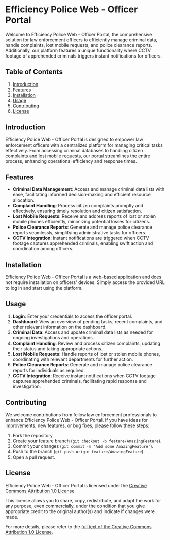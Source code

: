 # Efficiency Police Web - Officer Portal

Welcome to Efficiency Police Web - Officer Portal, the comprehensive solution for law enforcement officers to efficiently manage criminal data, handle complaints, lost mobile requests, and police clearance reports. Additionally, our platform features a unique functionality where CCTV footage of apprehended criminals triggers instant notifications for officers.

## Table of Contents

1. [Introduction](#introduction)
2. [Features](#features)
3. [Installation](#installation)
4. [Usage](#usage)
5. [Contributing](#contributing)
6. [License](#license)

## Introduction

Efficiency Police Web - Officer Portal is designed to empower law enforcement officers with a centralized platform for managing critical tasks effectively. From accessing criminal databases to handling citizen complaints and lost mobile requests, our portal streamlines the entire process, enhancing operational efficiency and response times.

## Features

- **Criminal Data Management**: Access and manage criminal data lists with ease, facilitating informed decision-making and efficient resource allocation.
- **Complaint Handling**: Process citizen complaints promptly and effectively, ensuring timely resolution and citizen satisfaction.
- **Lost Mobile Requests**: Receive and address reports of lost or stolen mobile phones efficiently, minimizing potential losses for citizens.
- **Police Clearance Reports**: Generate and manage police clearance reports seamlessly, simplifying administrative tasks for officers.
- **CCTV Integration**: Instant notifications are triggered when CCTV footage captures apprehended criminals, enabling swift action and coordination among officers.

## Installation

Efficiency Police Web - Officer Portal is a web-based application and does not require installation on officers' devices. Simply access the provided URL to log in and start using the platform.

## Usage

1. **Login**: Enter your credentials to access the officer portal.
2. **Dashboard**: View an overview of pending tasks, recent complaints, and other relevant information on the dashboard.
3. **Criminal Data**: Access and update criminal data lists as needed for ongoing investigations and operations.
4. **Complaint Handling**: Review and process citizen complaints, updating their status and taking appropriate actions.
5. **Lost Mobile Requests**: Handle reports of lost or stolen mobile phones, coordinating with relevant departments for further action.
6. **Police Clearance Reports**: Generate and manage police clearance reports for individuals as required.
7. **CCTV Integration**: Receive instant notifications when CCTV footage captures apprehended criminals, facilitating rapid response and investigation.

## Contributing

We welcome contributions from fellow law enforcement professionals to enhance Efficiency Police Web - Officer Portal. If you have ideas for improvements, new features, or bug fixes, please follow these steps:
1. Fork the repository.
2. Create your feature branch (`git checkout -b feature/AmazingFeature`).
3. Commit your changes (`git commit -m 'Add some AmazingFeature'`).
4. Push to the branch (`git push origin feature/AmazingFeature`).
5. Open a pull request.

## License

Efficiency Police Web - Officer Portal is licensed under the [Creative Commons Attribution 1.0 License](LICENSE).

This license allows you to share, copy, redistribute, and adapt the work for any purpose, even commercially, under the condition that you give appropriate credit to the original author(s) and indicate if changes were made.

For more details, please refer to the [full text of the Creative Commons Attribution 1.0 License](https://creativecommons.org/licenses/by/1.0/legalcode).
